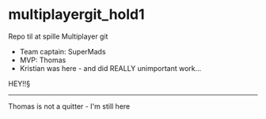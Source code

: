 # multiplayergit_hold1
Repo til at spille Multiplayer git


* Team captain: SuperMads
* MVP: Thomas
* Kristian was here - and did REALLY unimportant work...

HEY!!§

---


Thomas is not a quitter - I'm still here
